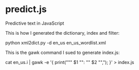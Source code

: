 predict.js
==========

Predictive text in JavaScript

This is how I generated the dictionary, index and filter:

python xml2dict.py -d en_us en_us_wordlist.xml

This is the gawk command I sued to generate index.js:

cat en_us.i | gawk -e '{ print("\"" $1 "\": \"" $2 "\","); }' > index.js

